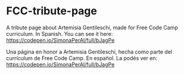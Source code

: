 # FCC-tribute-page
A tribute page about Artemisia Gentileschi, made for Free Code Camp curriculum.
In Spanish.
You can see it here: https://codepen.io/SimonaPerAl/full/bJagPe

Una página en honor a Artemisia Gentileschi, hecha como parte del currículum de Free Code Camp.
En español.
La podés ver en: https://codepen.io/SimonaPerAl/full/bJagPe
